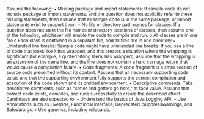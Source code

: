 <sub>
Assume the following:
•	Missing package and import statements: If sample code do not include package or import statements,
and the question does not explicitly refer to these missing statements, 
then assume that all sample code is in the same package, or import statements exist to support them.
•	No file or directory path names for classes: 
If a question does not state the file names or directory locations of classes, 
then assume one of the following, whichever will enable the code to compile and run:
o	All classes are in one file
o	Each class is contained in a separate file, and all files are in one directory
•	Unintended line breaks: Sample code might have unintended line breaks. 
    If you see a line of code that looks like it has wrapped, 
    and this creates a situation where the wrapping 
    is significant (for example, a quoted String literal has wrapped), 
    assume that the wrapping is an extension of the same line, 
    and the line does not contain a hard carriage return that would cause a compilation failure.
•	Code fragments: A code fragment is a small section of source code presented without 
    its context. Assume that all necessary 
    supporting code exists and that the supporting environment 
    fully supports the correct compilation and execution of the code shown and its omitted environment.
•	Descriptive comments: Take descriptive comments, 
    such as "setter and getters go here," at face value. 
    Assume that correct code exists, compiles, and runs successfully to create the described effect.
Candidates are also expected to:
•	Understand the basics of Java Logging API.
•	Use Annotations such as Override, Functional interface, Deprecated, SuppressWarnings, and SafeVarargs.
•	Use generics, including wildcards.


</sub>